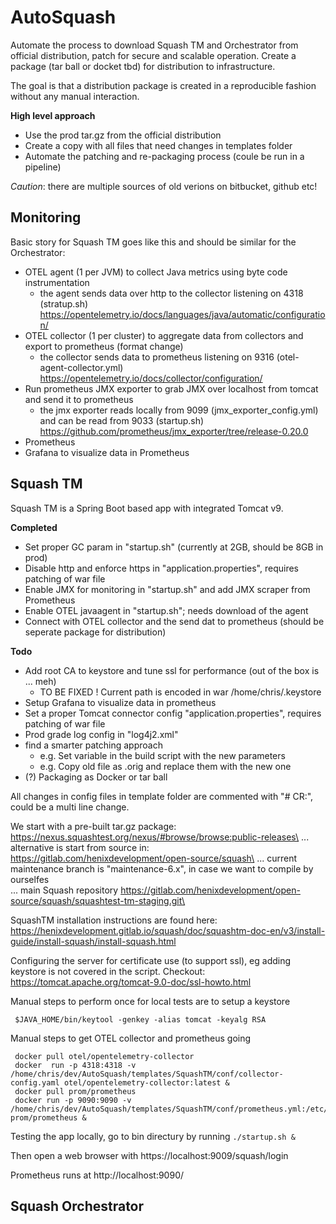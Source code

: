 # AutoSquash

Automate the process to download Squash TM and Orchestrator from official distribution, patch for secure and scalable operation. Create a package (tar ball or docket tbd) for distribution to infrastructure.

The goal is that a distribution package is created in a reproducible fashion without any manual interaction.

**High level approach**

-   Use the prod tar.gz from the official distribution
-   Create a copy with all files that need changes in templates folder
-   Automate the patching and re-packaging process (coule be run in a pipeline)

_Caution_: there are multiple sources of old verions on bitbucket, github etc!

## Monitoring

Basic story for Squash TM goes like this and should be similar for the Orchestrator:

-   OTEL agent (1 per JVM) to collect Java metrics using byte code instrumentation
    - the agent sends data over http to the collector listening on 4318 (stratup.sh)
    https://opentelemetry.io/docs/languages/java/automatic/configuration/
-   OTEL collector (1 per cluster) to aggregate data from collectors and export to prometheus (format change)
    - the collector sends data to prometheus listening on 9316 (otel-agent-collector.yml)
    https://opentelemetry.io/docs/collector/configuration/
-   Run prometheus JMX exporter to grab JMX over localhost from tomcat and send it to prometheus
    - the jmx exporter reads locally from 9099 (jmx_exporter_config.yml) and can be read from 9033 (startup.sh) 
    https://github.com/prometheus/jmx_exporter/tree/release-0.20.0 
-   Prometheus 
-   Grafana to visualize data in Prometheus

## Squash TM

Squash TM is a Spring Boot based app with integrated Tomcat v9.

**Completed**

-   Set proper GC param in "startup.sh" (currently at 2GB, should be 8GB in prod)
-   Disable http and enforce https in "application.properties", requires patching of war file
-   Enable JMX for monitoring in "startup.sh" and add JMX scraper from Prometheus
-   Enable OTEL javaagent in "startup.sh"; needs download of the agent
-   Connect with OTEL collector and the send dat to prometheus (should be seperate package for distribution)

**Todo**

-   Add root CA to keystore and tune ssl for performance (out of the box is ... meh)
    -   TO BE FIXED ! Current path is encoded in war /home/chris/.keystore
-   Setup Grafana to visualize data in prometheus
-   Set a proper Tomcat connector config "application.properties", requires patching of war file
-   Prod grade log config in "log4j2.xml"
-   find a smarter patching approach
    -   e.g. Set variable in the build script with the new parameters
    -   e.g. Copy old file as .orig and replace them with the new one
-   (?) Packaging as Docker or tar ball

All changes in config files in template folder are commented with "# CR:", could be a multi line change.

We start with a pre-built tar.gz package: https://nexus.squashtest.org/nexus/#browse/browse:public-releases\
... alternative is start from source in: https://gitlab.com/henixdevelopment/open-source/squash\
... current maintenance branch is "maintenance-6.x", in case we want to compile by ourselfes\
... main Squash repository https://gitlab.com/henixdevelopment/open-source/squash/squashtest-tm-staging.git\

SquashTM installation instructions are found here:
https://henixdevelopment.gitlab.io/squash/doc/squashtm-doc-en/v3/install-guide/install-squash/install-squash.html

Configuring the server for certificate use (to support ssl), eg adding keystore is not covered in the script.
Checkout: https://tomcat.apache.org/tomcat-9.0-doc/ssl-howto.html

Manual steps to perform once for local tests are to setup a keystore

```
 $JAVA_HOME/bin/keytool -genkey -alias tomcat -keyalg RSA
```

Manual steps to get OTEL collector and prometheus going

```
 docker pull otel/opentelemetry-collector
 docker  run -p 4318:4318 -v /home/chris/dev/AutoSquash/templates/SquashTM/conf/collector-config.yaml otel/opentelemetry-collector:latest &
 docker pull prom/prometheus
 docker run -p 9090:9090 -v /home/chris/dev/AutoSquash/templates/SquashTM/conf/prometheus.yml:/etc/prometheus/prometheus.yml prom/prometheus &
```

Testing the app locally, go to bin directury by running `./startup.sh &`

Then open a web browser with https://localhost:9009/squash/login

Prometheus runs at http://localhost:9090/

## Squash Orchestrator
